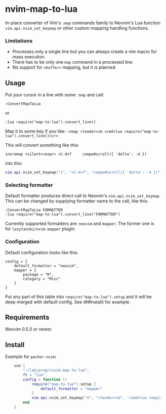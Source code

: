 # nvim-map-to-lua

In-place converter of Vim's `:map` commands family to Neovim's Lua
function `vim.api.nvim_set_keymap` or other custom mapping handling
functions.

### Limitations

- Processes only a single line but you can always create a vim macro for mass execution.
- There has to be only one `map` command in a processed line.
- No support for `<buffer>` mapping, but it is planned.

## Usage

Put your cursor in a line with some `:map` and call:
```
:ConvertMapToLua
```
or
```
:lua require("map-to-lua").convert_line()
```
Map it to some key if you like: `:nmap <leader>cm <cmd>lua require("map-to-lua").convert_line()<cr>`

This will convert something like this:
```
inoremap <silent><expr> <C-d>f     compe#scroll({ 'delta': -4 })
```
into this:
```lua
vim.api.nvim_set_keymap("i", "<C-d>f", "compe#scroll({ 'delta': -4 })", { expr = true, noremap = true, silent = true, })
```

### Selecting formatter

Default formatter produces direct call to Neovim's `vim.api.nvim_set_keymap`. This can be changed
by supplying formatter name to the call, like this:
```
:ConvertMapToLua FORMATTER
:lua require("map-to-lua").convert_line("FORMATTER")
```

Currently supported formatters are: `neovim` and `mapper`. The former one is for
`lazytanuki/nvim-mapper` plugin.

### Configuration
Default configuration looks like this:
```
config = {
    default_formatter = "neovim",
    mapper = {
        package = "M",
        category = "Misc"
    }
}
```

Put any part of this table into `require("map-to-lua").setup` and it will be deep merged
with default config. See (##Install) for example.

## Requirements

Neovim 0.5.0 or newer.

## Install

Example for `packer.nvim`:
```lua
    use {
        "~/lab/progr/nvim-map-to-lua",
        ft = "lua",
        config = function ()
            require("map-to-lua").setup {
                default_formatter = "mapper"
            }
            vim.api.nvim_set_keymap("n", "<leader>cm", '<cmd>lua require("map-to-lua").convert_line()<cr>', { })
        end
    }
```

